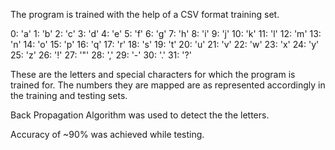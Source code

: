 The program is trained with the help of a CSV format training set.

0: 'a' 1: 'b' 2: 'c' 3: 'd' 4: 'e' 5: 'f' 6: 'g' 7: 'h' 8: 'i' 9: 'j' 10: 'k' 11: 'l' 12: 'm' 13: 'n' 14: 'o' 15: 'p' 16: 'q' 17: 'r' 18: 's' 19: 't' 20: 'u' 21: 'v' 22: 'w' 23: 'x' 24: 'y' 25: 'z' 26: '!' 27: '"' 28: ',' 29: '-' 30: '.' 31: '?'

These are the letters and special characters for which the program is trained for. The numbers they are mapped are as represented accordingly in the training and testing sets.

Back Propagation Algorithm was used to detect the the letters.  

Accuracy of ~90% was achieved while testing.


